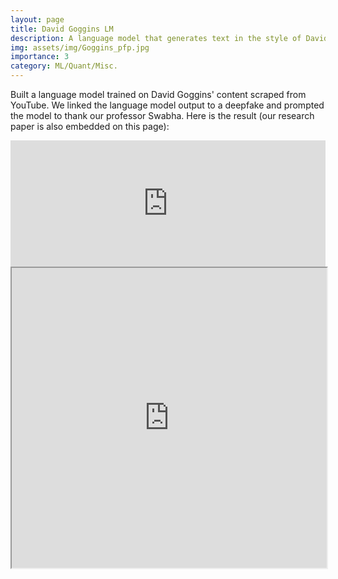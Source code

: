 ```yaml
---
layout: page
title: David Goggins LM
description: A language model that generates text in the style of David Goggins. Who's gonna carry the boats?!
img: assets/img/Goggins_pfp.jpg
importance: 3
category: ML/Quant/Misc.
---
```

Built a language model trained on David Goggins' content scraped from YouTube. We linked the language model output to a deepfake and prompted the model to thank our professor Swabha. Here is the result (our research paper is also embedded on this page):

<div class="row">
    <div class="col-sm-12 mt-3 mt-md-0">
        <iframe width="100%" height="202" src="https://www.youtube.com/embed/n_e8e6tPa44" frameborder="0" allow="accelerometer; autoplay; encrypted-media; gyroscope; picture-in-picture" allowfullscreen></iframe>
    </div>
</div>
 <div class="row">
    <div class="col-sm-12 mt-3 mt-md-0">
        <iframe src="https://drive.google.com/file/d/1ftMVt4At4AJxOyVCwUaWGi1VJNd6Qdw2/preview" width="100%" height="480" allow="autoplay"></iframe>
    </div>
</div>
